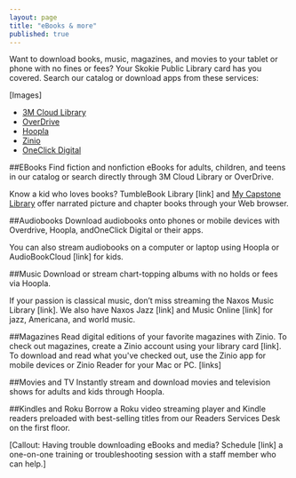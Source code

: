 ```yaml
---
layout: page
title: "eBooks & more"
published: true
---
```


Want to download books, music, magazines, and movies to your tablet or phone with no fines or fees? Your Skokie Public Library card has you covered. Search our catalog or download apps from these services:

[Images]

- [3M Cloud Library](http://ebook.3m.com/library/SkokiePublicLibrary/)
- [OverDrive](http://overdrive.skokielibrary.info/)
- [Hoopla](http://hoopla.skokielibrary.info)
- [Zinio](https://www.rbdigital.com/skokieil/service/zinio/landing?)
- [OneClick Digital](http://skokieil.oneclickdigital.com/)

##EBooks
Find fiction and nonfiction eBooks for adults, children, and teens in our catalog or search directly through 3M Cloud Library or OverDrive. 

Know a kid who loves books? TumbleBook Library [link] and [My Capstone Library](http://encore.skokielibrary.info/iii/encore/search/C__S(my%20capstone%20library)%20f:e__Otitle?lang=eng) offer narrated picture and chapter books through your Web browser.

##Audiobooks
Download audiobooks onto phones or mobile devices with Overdrive, Hoopla, andOneClick Digital or their apps. 

You can also stream audiobooks on a computer or laptop using Hoopla or AudioBookCloud [link] for kids.

##Music
Download or stream chart-topping albums with no holds or fees via Hoopla. 

If your passion is classical music, don’t miss streaming the Naxos Music Library [link]. We also have Naxos Jazz [link] and Music Online [link] for jazz, Americana, and world music.

##Magazines
Read digital editions of your favorite magazines with Zinio. To check out magazines, create a Zinio account using your library card [link]. To download and read what you've checked out, use the Zinio app for mobile devices or Zinio Reader for your Mac or PC. [links]

##Movies and TV
Instantly stream and download movies and television shows for adults and kids through Hoopla.

##Kindles and Roku
Borrow a Roku video streaming player and Kindle readers preloaded with best-selling titles from our Readers Services Desk on the first floor.

[Callout: Having trouble downloading eBooks and media? Schedule [link] a one-on-one training or troubleshooting session with a staff member who can help.]